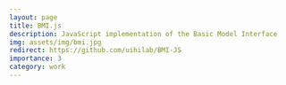 ```yaml
---
layout: page
title: BMI.js
description: JavaScript implementation of the Basic Model Interface
img: assets/img/bmi.jpg
redirect: https://github.com/uihilab/BMI-JS  
importance: 3
category: work
---
```

